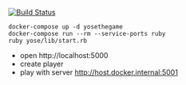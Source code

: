 [![Build Status](https://www.travis-ci.com/ericminio/yose-rails-react.svg?branch=master)](https://www.travis-ci.com/ericminio/yose-rails-react)

````
docker-compose up -d yosethegame
docker-compose run --rm --service-ports ruby
ruby yose/lib/start.rb
````

- open http://localhost:5000
- create player
- play with server http://host.docker.internal:5001
